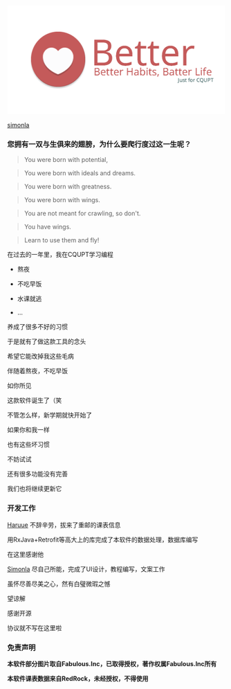 <img src="readme.res/app_banner.png" width="512px" height="250px">

[simonla](https://github.com/simonla)


### 您拥有一双与生俱来的翅膀，为什么要爬行度过这一生呢？

> You were born with potential,

> You were born with ideals and dreams.

> You were born with greatness.

> You were born with wings.

> You are not meant for crawling, so don't.

> You have wings.

> Learn to use them and fly!

在过去的一年里，我在CQUPT学习编程

* 熬夜

* 不吃早饭

* 水课就逃

* ...

养成了很多不好的习惯

于是就有了做这款工具的念头

希望它能改掉我这些毛病

伴随着熬夜，不吃早饭

如你所见

这款软件诞生了（笑

不管怎么样，新学期就快开始了

如果你和我一样

也有这些坏习惯

不妨试试

还有很多功能没有完善

我们也将继续更新它

### 开发工作

[Haruue](https://github.com/haruue) 不辞辛劳，拔来了重邮的课表信息

用RxJava+Retrofit等高大上的库完成了本软件的数据处理，数据库编写

在这里感谢他

[Simonla](https://github.com/simonla) 尽自己所能，完成了UI设计，教程编写，文案工作

虽怀尽善尽美之心，然有白璧微瑕之憾

望谅解

感谢开源

协议就不写在这里啦

### 免责声明 

**本软件部分图片取自Fabulous.Inc，已取得授权，著作权属Fabulous.Inc所有**

**本软件课表数据来自RedRock，未经授权，不得使用**




